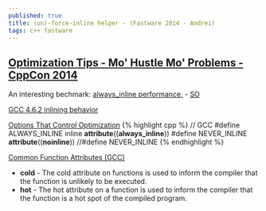 ```yaml
---
published: true
title: (un)-force-inline helper - (Fastware 2014 - Andrei)
tags: c++ fastware
---
```

## [Optimization Tips - Mo' Hustle Mo' Problems - CppCon 2014](https://www.youtube.com/watch?v=Qq_WaiwzOtI)

An interesting bechmark: [always_inline performance.](https://indico.cern.ch/event/386232/sessions/159923/attachments/771039/1057534/always_inline_performance.pdf) - [SO](https://stackoverflow.com/a/48212527/51386)

[GCC 4.6.2 inlining behavior](https://stackoverflow.com/questions/23199385/gcc-4-6-2-inlining-behavior)

[Options That Control Optimization](https://gcc.gnu.org/onlinedocs/gcc/Optimize-Options.html)
{% highlight cpp %}
// GCC
#define ALWAYS_INLINE inline __attribute__((__always_inline__))
#define NEVER_INLINE         __attribute__((__noinline__))
//#define NEVER_INLINE
{% endhighlight %}

[Common Function Attributes (GCC)](https://gcc.gnu.org/onlinedocs/gcc/Common-Function-Attributes.html#Common-Function-Attributes)
- **__cold__** - The cold attribute on functions is used to inform the compiler that the function is unlikely to be executed.
- **__hot__** - The hot attribute on a function is used to inform the compiler that the function is a hot spot of the compiled program.


